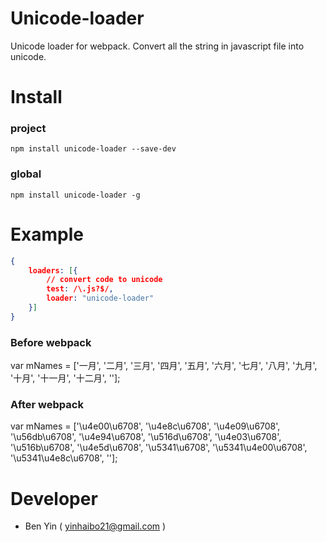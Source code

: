 # Unicode-loader

Unicode loader for webpack.
Convert all the string in javascript file into unicode.

# Install
### project
`npm install unicode-loader --save-dev`
### global
`npm install unicode-loader -g`

# Example
```json
{
    loaders: [{
        // convert code to unicode
        test: /\.js?$/,
        loader: "unicode-loader"
    }]
}
```

### Before webpack
var mNames = ['一月', '二月', '三月', '四月', '五月', '六月', '七月', '八月', '九月', '十月', '十一月', '十二月', ''];
### After webpack
var mNames = ['\u4e00\u6708', '\u4e8c\u6708', '\u4e09\u6708', '\u56db\u6708', '\u4e94\u6708', '\u516d\u6708', '\u4e03\u6708', '\u516b\u6708', '\u4e5d\u6708', '\u5341\u6708', '\u5341\u4e00\u6708', '\u5341\u4e8c\u6708', ''];

# Developer
* Ben Yin ( yinhaibo21@gmail.com )